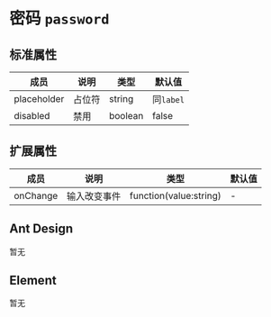# 密码 `password`

## 标准属性

| 成员 | 说明 | 类型 | 默认值 |
| --- | --- | --- | --- |
| placeholder | 占位符 | string | 同`label` |
| disabled | 禁用 | boolean | false |

## 扩展属性

| 成员 | 说明 | 类型 | 默认值 |
| --- | --- | --- | --- |
| onChange | 输入改变事件 | function(value:string) | - |

## Ant Design

暂无

## Element

暂无